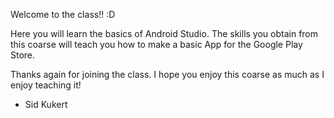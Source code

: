 Welcome to the class!! :D

Here you will learn the basics of Android Studio.
The skills you obtain from this coarse will teach you how to make a basic App for the Google Play Store.

Thanks again for joining the class. I hope you enjoy this coarse as much as I enjoy teaching it!

- Sid Kukert
